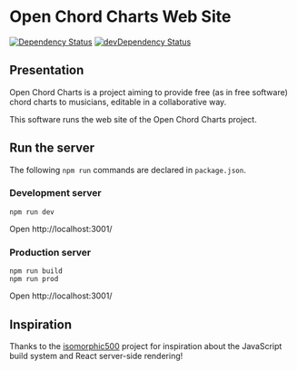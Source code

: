 # Open Chord Charts Web Site

[![Dependency Status](https://david-dm.org/openchordcharts/openchordcharts-web-site.svg)](https://david-dm.org/openchordcharts/openchordcharts-web-site)
[![devDependency Status](https://david-dm.org/openchordcharts/openchordcharts-web-site/dev-status.svg)](https://david-dm.org/openchordcharts/openchordcharts-web-site#info=devDependencies)

## Presentation

Open Chord Charts is a project aiming to provide free (as in free software) chord charts to musicians,
editable in a collaborative way.

This software runs the web site of the Open Chord Charts project.

## Run the server

The following `npm run` commands are declared in `package.json`.

### Development server

    npm run dev

Open http://localhost:3001/

### Production server

    npm run build
    npm run prod

Open http://localhost:3001/

## Inspiration

Thanks to the [isomorphic500](https://github.com/gpbl/isomorphic500) project for inspiration
about the JavaScript build system and React server-side rendering!
